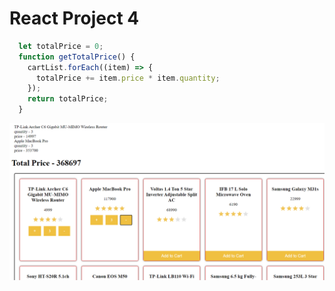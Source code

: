 # React Project 4

```js
  let totalPrice = 0;
  function getTotalPrice() {
    cartList.forEach((item) => {
      totalPrice += item.price * item.quantity;
    });
    return totalPrice;
  }
```
![Alt text](image.png)
